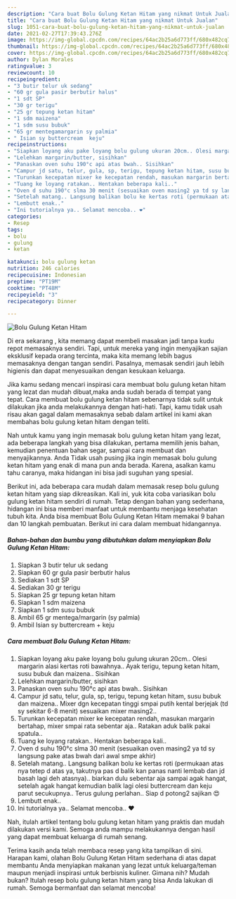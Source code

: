 ```yaml
---
description: "Cara buat Bolu Gulung Ketan Hitam yang nikmat Untuk Jualan"
title: "Cara buat Bolu Gulung Ketan Hitam yang nikmat Untuk Jualan"
slug: 1051-cara-buat-bolu-gulung-ketan-hitam-yang-nikmat-untuk-jualan
date: 2021-02-27T17:39:43.276Z
image: https://img-global.cpcdn.com/recipes/64ac2b25a6d773ff/680x482cq70/bolu-gulung-ketan-hitam-foto-resep-utama.jpg
thumbnail: https://img-global.cpcdn.com/recipes/64ac2b25a6d773ff/680x482cq70/bolu-gulung-ketan-hitam-foto-resep-utama.jpg
cover: https://img-global.cpcdn.com/recipes/64ac2b25a6d773ff/680x482cq70/bolu-gulung-ketan-hitam-foto-resep-utama.jpg
author: Dylan Morales
ratingvalue: 3
reviewcount: 10
recipeingredient:
- "3 butir telur uk sedang"
- "60 gr gula pasir berbutir halus"
- "1 sdt SP"
- "30 gr terigu"
- "25 gr tepung ketan hitam"
- "1 sdm maizena"
- "1 sdm susu bubuk"
- "65 gr mentegamargarin sy palmia"
- " Isian sy buttercream  keju"
recipeinstructions:
- "Siapkan loyang aku pake loyang bolu gulung ukuran 20cm.. Olesi margarin alasi kertas roti bawahnya.. Ayak terigu, tepung ketan hitam, susu bubuk dan maizena.. Sisihkan"
- "Lelehkan margarin/butter, sisihkan"
- "Panaskan oven suhu 190°c api atas bwah.. Sisihkan"
- "Campur jd satu, telur, gula, sp, terigu, tepung ketan hitam, susu bubuk dan maizena.. Mixer dgn kecepatan tinggi smpai putih kental berjejak (td sy sekitar 6-8 menit) sesuaikan mixer masing2.."
- "Turunkan kecepatan mixer ke kecepatan rendah, masukan margarin bertahap, mixer smpai rata sebentar aja.. Ratakan aduk balik pakai spatula.."
- "Tuang ke loyang ratakan.. Hentakan beberapa kali.."
- "Oven d suhu 190°c slma 30 menit (sesuaikan oven masing2 ya td sy langsung pake atas bwah dari awal smpe akhir)"
- "Setelah matang.. Langsung balikan bolu ke kertas roti (permukaan atas nya tetep d atas ya, takutnya pas d balik kan panas nanti lembab dan jd basah lagi deh atasnya).. biarkan dulu sebentar aja sampai agak hangat, setelah agak hangat kemudian balik lagi olesi buttercream dan keju parut secukupnya.. Terus gulung perlahan.. Siap d potong2 sajikan 😍"
- "Lembutt enak.."
- "Ini tutorialnya ya.. Selamat mencoba.. ❤️"
categories:
- Resep
tags:
- bolu
- gulung
- ketan

katakunci: bolu gulung ketan 
nutrition: 246 calories
recipecuisine: Indonesian
preptime: "PT19M"
cooktime: "PT48M"
recipeyield: "3"
recipecategory: Dinner

---
```



![Bolu Gulung Ketan Hitam](https://img-global.cpcdn.com/recipes/64ac2b25a6d773ff/680x482cq70/bolu-gulung-ketan-hitam-foto-resep-utama.jpg)

Di era  sekarang , kita memang dapat membeli masakan jadi tanpa kudu repot memasaknya sendiri. Tapi, untuk mereka yang ingin menyajikan sajian eksklusif kepada orang tercinta, maka kita memang lebih bagus memasaknya dengan tangan sendiri. Pasalnya, memasak sendiri jauh lebih higienis dan dapat menyesuaikan dengan kesukaan keluarga.

Jika kamu sedang mencari inspirasi cara membuat bolu gulung ketan hitam yang lezat dan mudah dibuat,maka anda sudah berada di tempat yang tepat. Cara membuat bolu gulung ketan hitam  sebenarnya tidak sulit untuk dilakukan jika anda melakukannya dengan hati-hati. Tapi, kamu tidak usah risau akan gagal dalam memasaknya 
sebab dalam artikel ini kami akan membahas bolu gulung ketan hitam dengan teliti.  



Nah untuk kamu yang ingin memasak bolu gulung ketan hitam yang lezat, ada beberapa langkah yang bisa dilakukan, pertama memilih jenis bahan, kemudian penentuan bahan segar, sampai cara membuat dan menyajikannya. Anda Tidak usah pusing jika ingin memasak bolu gulung ketan hitam yang enak di mana pun anda berada. Karena, asalkan kamu  tahu caranya, maka hidangan ini bisa jadi suguhan yang spesial.

Berikut ini, ada beberapa cara mudah dalam memasak resep bolu gulung ketan hitam yang siap dikreasikan. Kali ini, yuk kita coba variasikan bolu gulung ketan hitam sendiri di rumah. Tetap dengan bahan yang sederhana, hidangan ini bisa memberi manfaat untuk membantu menjaga kesehatan tubuh kita. Anda bisa membuat Bolu Gulung Ketan Hitam memakai 9 bahan dan 10 langkah pembuatan. Berikut ini cara dalam membuat hidangannya.

<!--inarticleads1-->

##### Bahan-bahan dan bumbu yang dibutuhkan dalam menyiapkan Bolu Gulung Ketan Hitam:

1. Siapkan 3 butir telur uk sedang
1. Siapkan 60 gr gula pasir berbutir halus
1. Sediakan 1 sdt SP
1. Sediakan 30 gr terigu
1. Siapkan 25 gr tepung ketan hitam
1. Siapkan 1 sdm maizena
1. Siapkan 1 sdm susu bubuk
1. Ambil 65 gr mentega/margarin (sy palmia)
1. Ambil  Isian sy buttercream + keju




<!--inarticleads2-->

##### Cara membuat Bolu Gulung Ketan Hitam:

1. Siapkan loyang aku pake loyang bolu gulung ukuran 20cm.. Olesi margarin alasi kertas roti bawahnya.. Ayak terigu, tepung ketan hitam, susu bubuk dan maizena.. Sisihkan
1. Lelehkan margarin/butter, sisihkan
1. Panaskan oven suhu 190°c api atas bwah.. Sisihkan
1. Campur jd satu, telur, gula, sp, terigu, tepung ketan hitam, susu bubuk dan maizena.. Mixer dgn kecepatan tinggi smpai putih kental berjejak (td sy sekitar 6-8 menit) sesuaikan mixer masing2..
1. Turunkan kecepatan mixer ke kecepatan rendah, masukan margarin bertahap, mixer smpai rata sebentar aja.. Ratakan aduk balik pakai spatula..
1. Tuang ke loyang ratakan.. Hentakan beberapa kali..
1. Oven d suhu 190°c slma 30 menit (sesuaikan oven masing2 ya td sy langsung pake atas bwah dari awal smpe akhir)
1. Setelah matang.. Langsung balikan bolu ke kertas roti (permukaan atas nya tetep d atas ya, takutnya pas d balik kan panas nanti lembab dan jd basah lagi deh atasnya).. biarkan dulu sebentar aja sampai agak hangat, setelah agak hangat kemudian balik lagi olesi buttercream dan keju parut secukupnya.. Terus gulung perlahan.. Siap d potong2 sajikan 😍
1. Lembutt enak..
1. Ini tutorialnya ya.. Selamat mencoba.. ❤️




Nah, itulah artikel tentang  bolu gulung ketan hitam  yang praktis dan mudah dilakukan versi kami. Semoga anda mampu melakukannya dengan hasil yang dapat membuat keluarga di rumah senang. 

Terima kasih anda telah membaca resep yang kita tampilkan di sini. Harapan kami, olahan  Bolu Gulung Ketan Hitam sederhana di atas dapat membantu Anda menyiapkan makanan yang lezat untuk keluarga/teman maupun menjadi inspirasi untuk berbisnis kuliner. Gimana nih? Mudah bukan? Itulah resep bolu gulung ketan hitam yang bisa Anda lakukan di rumah. Semoga bermanfaat dan selamat mencoba!

